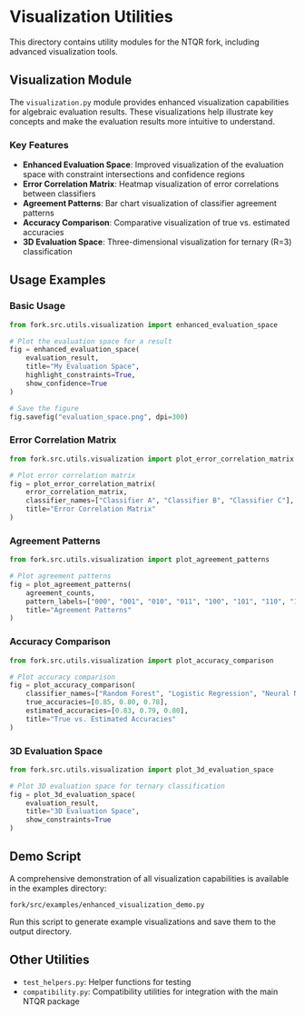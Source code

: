 # Visualization Utilities

This directory contains utility modules for the NTQR fork, including advanced visualization tools.

## Visualization Module

The `visualization.py` module provides enhanced visualization capabilities for algebraic evaluation results. These visualizations help illustrate key concepts and make the evaluation results more intuitive to understand.

### Key Features

- **Enhanced Evaluation Space**: Improved visualization of the evaluation space with constraint intersections and confidence regions
- **Error Correlation Matrix**: Heatmap visualization of error correlations between classifiers
- **Agreement Patterns**: Bar chart visualization of classifier agreement patterns
- **Accuracy Comparison**: Comparative visualization of true vs. estimated accuracies
- **3D Evaluation Space**: Three-dimensional visualization for ternary (R=3) classification

## Usage Examples

### Basic Usage

```python
from fork.src.utils.visualization import enhanced_evaluation_space

# Plot the evaluation space for a result
fig = enhanced_evaluation_space(
    evaluation_result,
    title="My Evaluation Space",
    highlight_constraints=True,
    show_confidence=True
)

# Save the figure
fig.savefig("evaluation_space.png", dpi=300)
```

### Error Correlation Matrix

```python
from fork.src.utils.visualization import plot_error_correlation_matrix

# Plot error correlation matrix
fig = plot_error_correlation_matrix(
    error_correlation_matrix,
    classifier_names=["Classifier A", "Classifier B", "Classifier C"],
    title="Error Correlation Matrix"
)
```

### Agreement Patterns

```python
from fork.src.utils.visualization import plot_agreement_patterns

# Plot agreement patterns
fig = plot_agreement_patterns(
    agreement_counts,
    pattern_labels=["000", "001", "010", "011", "100", "101", "110", "111"],
    title="Agreement Patterns"
)
```

### Accuracy Comparison

```python
from fork.src.utils.visualization import plot_accuracy_comparison

# Plot accuracy comparison
fig = plot_accuracy_comparison(
    classifier_names=["Random Forest", "Logistic Regression", "Neural Network"],
    true_accuracies=[0.85, 0.80, 0.78],
    estimated_accuracies=[0.83, 0.79, 0.80],
    title="True vs. Estimated Accuracies"
)
```

### 3D Evaluation Space

```python
from fork.src.utils.visualization import plot_3d_evaluation_space

# Plot 3D evaluation space for ternary classification
fig = plot_3d_evaluation_space(
    evaluation_result,
    title="3D Evaluation Space",
    show_constraints=True
)
```

## Demo Script

A comprehensive demonstration of all visualization capabilities is available in the examples directory:

```
fork/src/examples/enhanced_visualization_demo.py
```

Run this script to generate example visualizations and save them to the output directory.

## Other Utilities

- `test_helpers.py`: Helper functions for testing
- `compatibility.py`: Compatibility utilities for integration with the main NTQR package 